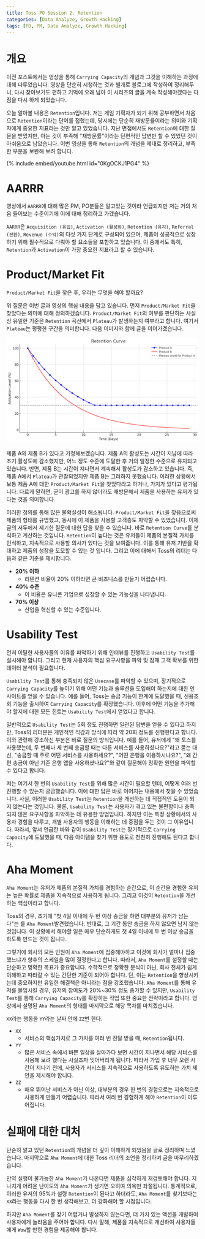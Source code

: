 ```yaml
---
title: Toss PO Session 2. Retention
categories: [Data Analyze, Growth Hacking]
tags: [PO, PM, Data Analyze, Growth Hacking]
---
```


# 개요

이전 포스트에서는 영상을 통해 `Carrying Capacity`의 개념과 그것을 이해하는 과정에 대해 다루었습니다. 영상을 단순히 시청하는 것과 별개로 블로그에 작성하여 정리해두니, 다시 찾아보기도 편하고 기억에 오래 남아 이 시리즈의 글을 계속 작성해야겠다는 다짐을 다시 하게 되었습니다.

오늘 알아볼 내용은 `Retention`입니다. 저는 게임 기획자가 되기 위해 공부하면서 처음으로 `Retention`이라는 단어를 접했는데, 당시에는 단순히 재방문률이라는 의미와 기획자에게 중요한 지표라는 것만 알고 있었습니다. 지난 면접에서도 `Retention`에 대한 질문을 받았지만, 아는 것이 부족해 "재방문률"이라는 단편적인 답변만 할 수 있었던 것이 아쉬움으로 남았습니다. 이번 영상을 통해 `Retention`의 개념을 제대로 정리하고, 부족한 부분을 보완해 보려 합니다.

{% include embed/youtube.html id="0KgOCKJ1PG4" %}

# AARRR

영상에서 `AARRR`에 대해 많은 PM, PO분들은 알고있는 것이라 언급되지만 저는 거의 처음 들어보는 수준이기에 이에 대해 정리하고 가겠습니다.

`AARRR`은 `Acquisition (유입)`, `Activation (활성화)`, `Retention (유지)`, `Referral (전환)`, `Revenue (수익)`의 다섯 가지 단계로 구성되어 있으며, 제품이 성공적으로 성장하기 위해 필수적으로 다뤄야 할 요소들을 포함하고 있습니다. 이 중에서도 특히, `Retention`과 `Activation`이 가장 중요한 지표라고 할 수 있습니다.

# Product/Market Fit

`Product/Market Fit`을 찾은 후, 우리는 무엇을 해야 할까요?

위 질문은 이번 글과 영상의 핵심 내용을 담고 있습니다. 먼저 `Product/Market Fit`을 찾았다는 의미에 대해 정의하겠습니다. `Product/Market Fit`의 여부를 판단하는 사실상 유일한 기준은 `Retention` 곡선에서 `Plateau`가 발생하는지 여부라고 합니다. 여기서 `Plateau`는 평평한 구간을 의미합니다. 다음 이미지와 함께 글을 이어가겠습니다.

![Retention Curve](./assets/img/PO-Session/Retention-Curve.png)

제품 A와 제품 B가 있다고 가정해보겠습니다. 제품 A의 활성도는 시간이 지남에 따라 초기 활성도에 감소했지만, 어느 정도 수준에 도달한 후 거의 일정한 수준으로 유지되고 있습니다. 반면, 제품 B는 시간이 지나면서 계속해서 활성도가 감소하고 있습니다. 즉, 제품 A에서 `Plateau`가 관찰되었지만 제품 B는 그러하지 못했습니다. 이러한 상황에서 보통 제품 A에 대한 `Product/Market Fit`을 찾았다라고 하거나, 가치가 있다고 평가됩니다. 다르게 말하면, 굳이 광고를 하지 않더라도 재방문해서 제품을 사용하는 유저가 있다는 것을 의미합니다.

이러한 정의를 통해 많은 불확실성이 해소됩니다. `Product/Market Fit`을 찾음으로써 제품의 형태를 규명했고, 동시에 이 제품을 사용할 고객층도 파악할 수 있었습니다. 이제 글의 서두에서 제기한 질문에 대한 답을 찾을 수 있습니다. 바로 `Retention Curve`를 분석하고 계산하는 것입니다. `Retention`이 높다는 것은 유저들이 제품의 본질적 가치를 인식하고, 지속적으로 사용할 의사가 있다는 것을 보여줍니다. 이를 통해 유저 기반을 확대하고 제품의 성장을 도모할 수 있는 것 입니다. 그리고 이에 대해서 Toss의 리더는 다음과 같은 기준을 제시합니다.

- **20% 이하**
    - 리텐션 비율이 20% 이하라면 큰 비즈니스를 만들기 어렵습니다.
- **40% 수준**
    - 이 비율은 유니콘 기업으로 성장할 수 있는 가능성을 나타냅니다.
- **70% 이상**
    - 산업을 혁신할 수 있는 수준입니다.

# Usability Test

먼저 이탈한 사용자들의 이유를 파악하기 위해 인터뷰를 진행하고 `Usability Test`를 실시해야 합니다. 그리고 현재 사용자의 핵심 요구사항을 파악 및 잠재 고객 확보를 위한 데이터 분석이 필요합니다. 

`Usability Test`를 통해 충족되지 않은 `Usecase`를 파악할 수 있으며, 장기적으로 `Carrying Capacity`를 높이기 위해 어떤 기능과 솔루션을 도입해야 하는지에 대한 인사이트를 얻을 수 있습니다. 예를 들어, Toss는 송금 기능이 한계에 도달했을 때, 신용조회 기능을 출시하여 `Carrying Capacity`를 확장했습니다. 이후에 어떤 기능을 추가해야 할지에 대한 모든 힌트는 `Usability Test`에서 얻었다고 합니다.

일반적으로 `Usability Test`는 5회 정도 진행하면 일관된 답변을 얻을 수 있다고 하지만, Toss의 리더분은 개인적인 직감과 방식에 따라 약 20회 정도를 진행한다고 합니다. 이와 관련해 강조하신 부분은 바로 질문의 방식입니다. 예를 들어, 유저에게 "왜 토스를 사용했는데, 두 번째나 세 번째 송금할 때는 다른 서비스를 사용하셨나요?"라고 묻는 대신, "송금할 때 주로 어떤 서비스를 사용하세요?", "어떤 은행을 이용하시나요?", "왜 간편 송금이 아닌 기존 은행 앱을 사용하셨나요?"와 같이 질문해야 정확한 원인을 파악할 수 있다고 합니다.

저는 여기서 한 번의 `Usability Test`를 위해 많은 시간이 필요할 텐데, 어떻게 여러 번 진행할 수 있는지 궁금했습니다. 이에 대한 답은 바로 이어지는 내용에서 찾을 수 있었습니다. 사실, 이러한 `Usability Test`는 `Retention`을 개선하는 데 직접적인 도움이 되지 않는다는 것입니다. 물론, `Usability Test`는 사용자가 겪고 있는 불편함이나 충족되지 않은 요구사항을 파악하는 데 유용한 방법입니다. 하지만 이는 특정 상황에서의 사용자 경험을 다루고, 개별 사용자의 행동을 이해하는 데 중점을 두는 것이 그 이유입니다. 따라서, 앞서 언급한 바와 같이 `Usability Test`는 장기적으로 `Carrying Capacity`에 도달했을 때, 다음 아이템을 찾기 위한 용도로 천천히 진행해도 된다고 합니다.

# Aha Moment

`Aha Moment`는 유저가 제품의 본질적 가치를 경험하는 순간으로, 이 순간을 경험한 유저는 높은 확률로 제품을 지속적으로 사용하게 됩니다. 그리고 이것이 `Retention`을 개선하는 핵심이라고 합니다.

Toss의 경우, 초기에 "첫 4일 이내에 두 번 이상 송금을 하면 대부분의 유저가 남는다"는 를 `Aha Moment`발견했습니다. 반대로, 그 기간 동안 송금을 하지 않으면 남지 않는 것입니다. 이 상황에서 해야할 일은 매우 단순하게도 첫 4일 이내에 두 번 이상 송금을 하도록 만드는 것이 됩니다.

그렇기에 회사의 모든 인원이 `Aha Moment`에 집중해야하고 이것에 회사가 얼마나 집중했느냐가 향후의 스케일을 많이 결정한다고 합니다. 따라서, `Aha Moment`를 설정할 때는 단순하고 명확한 목표가 중요합니다. 수학적으로 정확한 분석이 아닌, 회사 전체가 쉽게 이해하고 따라갈 수 있는 간단한 기준이 되어야 합니다. 단, 이는 `Retention`을 향상시키는데 중요하지만 유일한 해결책은 아니라는 점을 강조했습니다. `Aha Moment`를 통해 유저를 몰입시킬 경우, 유저의 참여도가 20%~30% 정도 증가할 수 있지만, `Usability Test`를 통해 `Carrying Capacity`를 확장하는 작업 또한 중요한 전략이라고 합니다. 영상에서 설명된 `Aha Moment`의 형태를 마지막으로 해당 목차를 마치겠습니다.

`XX`라는 행동을 `YY`라는 날짜 안에 `ZZ`번 한다.

- `XX`
    - 서비스의 핵심가치로 그 가치를 여러 번 전달 받을 때, `Retention`됩니다.
- `YY`
    - 많은 서비스 속에서 바쁜 일상을 살아가다 보면 시간이 지나면서 해당 서비스를 사용해 보려 했다는 사실조차 잊어버리게 됩니다. 따라서 가입 후 너무 오랜 시간이 지나기 전에, 사용자가 서비스를 지속적으로 사용하도록 유도하는 가치 제안을 제시해야 합니다.
- `ZZ`
    - 매우 뛰어난 서비스가 아닌 이상, 대부분의 경우 한 번의 경험으로는 지속적으로 사용하게 만들기 어렵습니다. 따라서 여러 번 경험하게 해야 `Retention`이 이루어집니다.

# 실패에 대한 대처

단순히 알고 있던 `Retention`의 개념을 더 깊이 이해하게 되었음을 글로 정리하며 느꼈습니다. 마지막으로 `Aha Moment`에 대한 Toss 리더의 조언을 정리하며 글을 마무리하겠습니다.

만약 실행이 불가능한 `Aha Moment`가 나온다면 제품을 심각하게 재검토해야 합니다. 지나치게 어려운 난이도의 `Aha Moment`가 생기면 오히여 의욕만 좌절됩니다. 통계적으로, 이러한 유저의 95%가 설령 `Retention`이 된다고 하더라도, `Aha Moment`를 찾기보다는 `XX`라는 행동을 다시 한 번 생각해보고, 더 강화해야 할 시점입니다.

하지만 `Aha Moment`를 찾기 어렵거나 발생하지 않는다면, 더 가치 있는 액션을 개발하여 사용자에게 놀라움을 주어야 합니다. 다시 말해, 제품을 지속적으로 개선하여 사용자들에게 `Wow`할 만한 경험을 제공해야 합니다.